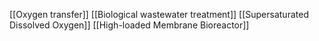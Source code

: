 [[Oxygen transfer]]
[[Biological wastewater treatment]]
[[Supersaturated Dissolved Oxygen]]
[[High-loaded Membrane Bioreactor]]
